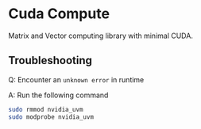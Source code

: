 # Cuda Compute

Matrix and Vector computing library with minimal CUDA.

## Troubleshooting

Q: Encounter an `unknown error` in runtime

A: Run the following command

```bash
sudo rmmod nvidia_uvm
sudo modprobe nvidia_uvm
```
